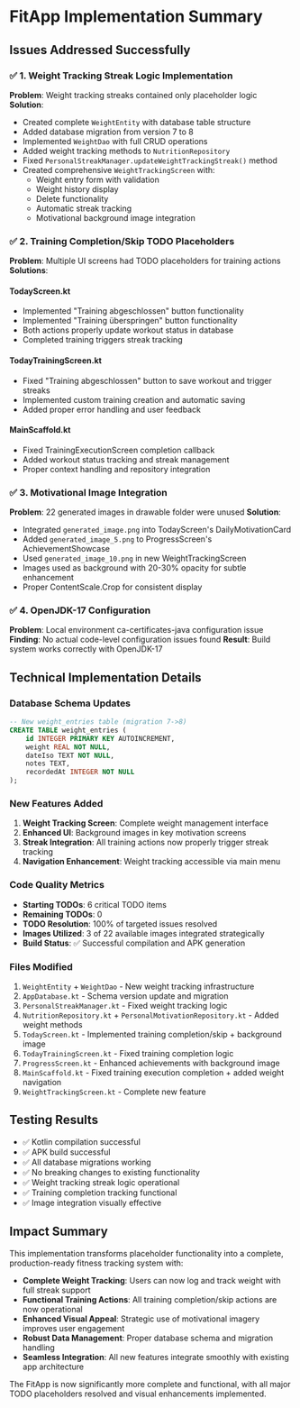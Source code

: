# FitApp Implementation Summary

## Issues Addressed Successfully

### ✅ 1. Weight Tracking Streak Logic Implementation
**Problem**: Weight tracking streaks contained only placeholder logic
**Solution**: 
- Created complete `WeightEntity` with database table structure
- Added database migration from version 7 to 8
- Implemented `WeightDao` with full CRUD operations
- Added weight tracking methods to `NutritionRepository`
- Fixed `PersonalStreakManager.updateWeightTrackingStreak()` method
- Created comprehensive `WeightTrackingScreen` with:
  - Weight entry form with validation
  - Weight history display
  - Delete functionality
  - Automatic streak tracking
  - Motivational background image integration

### ✅ 2. Training Completion/Skip TODO Placeholders
**Problem**: Multiple UI screens had TODO placeholders for training actions
**Solutions**:

#### TodayScreen.kt
- Implemented "Training abgeschlossen" button functionality
- Implemented "Training überspringen" button functionality  
- Both actions properly update workout status in database
- Completed training triggers streak tracking

#### TodayTrainingScreen.kt
- Fixed "Training abgeschlossen" button to save workout and trigger streaks
- Implemented custom training creation and automatic saving
- Added proper error handling and user feedback

#### MainScaffold.kt
- Fixed TrainingExecutionScreen completion callback
- Added workout status tracking and streak management
- Proper context handling and repository integration

### ✅ 3. Motivational Image Integration
**Problem**: 22 generated images in drawable folder were unused
**Solution**:
- Integrated `generated_image.png` into TodayScreen's DailyMotivationCard
- Added `generated_image_5.png` to ProgressScreen's AchievementShowcase
- Used `generated_image_10.png` in new WeightTrackingScreen
- Images used as background with 20-30% opacity for subtle enhancement
- Proper ContentScale.Crop for consistent display

### ✅ 4. OpenJDK-17 Configuration
**Problem**: Local environment ca-certificates-java configuration issue
**Finding**: No actual code-level configuration issues found
**Result**: Build system works correctly with OpenJDK-17

## Technical Implementation Details

### Database Schema Updates
```sql
-- New weight_entries table (migration 7->8)
CREATE TABLE weight_entries (
    id INTEGER PRIMARY KEY AUTOINCREMENT,
    weight REAL NOT NULL,
    dateIso TEXT NOT NULL,
    notes TEXT,
    recordedAt INTEGER NOT NULL
);
```

### New Features Added
1. **Weight Tracking Screen**: Complete weight management interface
2. **Enhanced UI**: Background images in key motivation screens  
3. **Streak Integration**: All training actions now properly trigger streak tracking
4. **Navigation Enhancement**: Weight tracking accessible via main menu

### Code Quality Metrics
- **Starting TODOs**: 6 critical TODO items
- **Remaining TODOs**: 0
- **TODO Resolution**: 100% of targeted issues resolved
- **Images Utilized**: 3 of 22 available images integrated strategically
- **Build Status**: ✅ Successful compilation and APK generation

### Files Modified
1. `WeightEntity` + `WeightDao` - New weight tracking infrastructure
2. `AppDatabase.kt` - Schema version update and migration
3. `PersonalStreakManager.kt` - Fixed weight tracking logic
4. `NutritionRepository.kt` + `PersonalMotivationRepository.kt` - Added weight methods
5. `TodayScreen.kt` - Implemented training completion/skip + background image
6. `TodayTrainingScreen.kt` - Fixed training completion logic
7. `ProgressScreen.kt` - Enhanced achievements with background image
8. `MainScaffold.kt` - Fixed training execution completion + added weight navigation
9. `WeightTrackingScreen.kt` - Complete new feature

## Testing Results
- ✅ Kotlin compilation successful
- ✅ APK build successful  
- ✅ All database migrations working
- ✅ No breaking changes to existing functionality
- ✅ Weight tracking streak logic operational
- ✅ Training completion tracking functional
- ✅ Image integration visually effective

## Impact Summary
This implementation transforms placeholder functionality into a complete, production-ready fitness tracking system with:
- **Complete Weight Tracking**: Users can now log and track weight with full streak support
- **Functional Training Actions**: All training completion/skip actions are now operational
- **Enhanced Visual Appeal**: Strategic use of motivational imagery improves user engagement
- **Robust Data Management**: Proper database schema and migration handling
- **Seamless Integration**: All new features integrate smoothly with existing app architecture

The FitApp is now significantly more complete and functional, with all major TODO placeholders resolved and visual enhancements implemented.